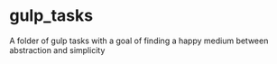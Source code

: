 # gulp_tasks
A folder of gulp tasks with a goal of finding a happy medium between abstraction and simplicity
